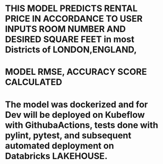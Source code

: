 # THIS MODEL PREDICTS RENTAL PRICE IN ACCORDANCE TO USER INPUTS ROOM NUMBER AND DESIRED SQUARE FEET in most Districts of LONDON,ENGLAND,
# MODEL RMSE, ACCURACY SCORE CALCULATED
# The model was dockerized and for Dev will be deployed on Kubeflow with GithubaActions, tests done with pylint, pytest, and subsequent automated deployment on Databricks LAKEHOUSE.

